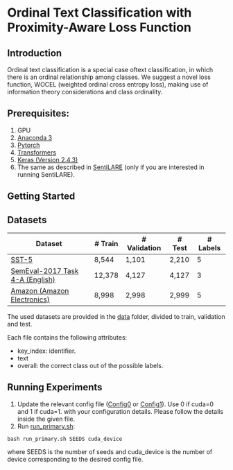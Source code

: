 # Ordinal Text Classification with Proximity-Aware Loss Function


## Introduction
Ordinal text classification is a special case oftext classification, in which there is an ordinal relationship among classes.
We suggest a novel loss function, WOCEL (weighted ordinal cross entropy loss), making use of information theory considerations and class ordinality.

## Prerequisites:  
1. GPU 
2. [Anaconda 3](https://www.anaconda.com/download/)  
3. [Pytorch](https://pytorch.org/)
4. [Transformers](https://pytorch.org/hub/huggingface_pytorch-transformers/)
5. [Keras (Version 2.4.3)](https://keras.io/)
6. The same as described in [SentiLARE](https://github.com/thu-coai/SentiLARE) (only if you are interested in running SentiLARE).


## Getting Started

## Datasets

| Dataset  | # Train | # Validation | # Test | # Labels |
| ------------- | ------------- | ------------- | ------------- | ------------- |
| [SST-5](https://nlp.stanford.edu/sentiment/code.html)  | 8,544  | 1,101  |  2,210  | 5  | 
| [SemEval-2017 Task 4-A (English)](https://alt.qcri.org/semeval2017/task4/)  | 12,378  | 4,127  | 4,127  | 3  | 
| [Amazon (Amazon Electronics)](https://nijianmo.github.io/amazon/index.html)  | 8,998  | 2,998  | 2,999  | 5  | 

The used datasets are provided in the [data](./data/) folder, 
divided to train, validation and test.

Each file contains the following attributes:
* key_index: identifier.
* text
* overall: the correct class out of the possible labels.

## Running Experiments
1. Update the relevant config file ([Config0](./config0.py) or [Config1](./config1.py)). Use 0 if cuda=0 and 1 if cuda=1.
   with your configuration details. Please follow the details inside the given file.
2. Run [run_primary.sh](./run_pipeline.sh): 
```
bash run_primary.sh SEEDS cuda_device
```
where SEEDS is the number of seeds and cuda_device is the number of device corresponding to the desired config file.
 
